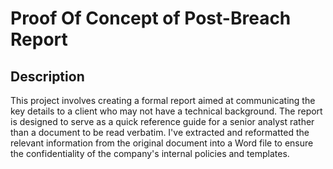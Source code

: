 <h1>Proof Of Concept of Post-Breach Report</h1>

<h2>Description</h2>
This project involves creating a formal report aimed at communicating the key details to a client who may not have a technical background. The report is designed to serve as a quick reference guide for a senior analyst rather than a document to be read verbatim. I've extracted and reformatted the relevant information from the original document into a Word file to ensure the confidentiality of the company's internal policies and templates.
<br />
